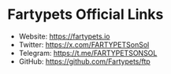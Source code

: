 # Fartypets Official Links

- Website: https://fartypets.io
- Twitter: https://x.com/FARTYPETSonSol
- Telegram: https://t.me/FARTYPETSONSOL
- GitHub: https://github.com/Fartypets/ftp
